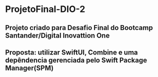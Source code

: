 # ProjetoFinal-DIO-2

## Projeto criado para Desafio Final do Bootcamp Santander/Digital Inovattion One ##
## Proposta: utilizar SwiftUI, Combine e uma depêndencia gerenciada pelo Swift Package Manager(SPM) ##
